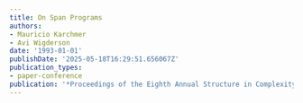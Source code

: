 ```yaml
---
title: On Span Programs
authors:
- Mauricio Karchmer
- Avi Wigderson
date: '1993-01-01'
publishDate: '2025-05-18T16:29:51.656067Z'
publication_types:
- paper-conference
publication: '*Proceedings of the Eighth Annual Structure in Complexity Theory Conference*'
---
```

